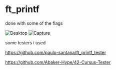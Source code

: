 # ft_printf

done with some of the flags

![Desktop](https://user-images.githubusercontent.com/62134123/188285415-a424ae6a-e214-4c80-ba36-5fafe136f597.png)
![Capture](https://user-images.githubusercontent.com/62134123/188285417-ffd36b5d-661e-45a9-89f1-ea1c1e6c129c.PNG)

some testers i used

https://github.com/paulo-santana/ft_printf_tester

https://github.com/Abaker-Hype/42-Cursus-Tester

